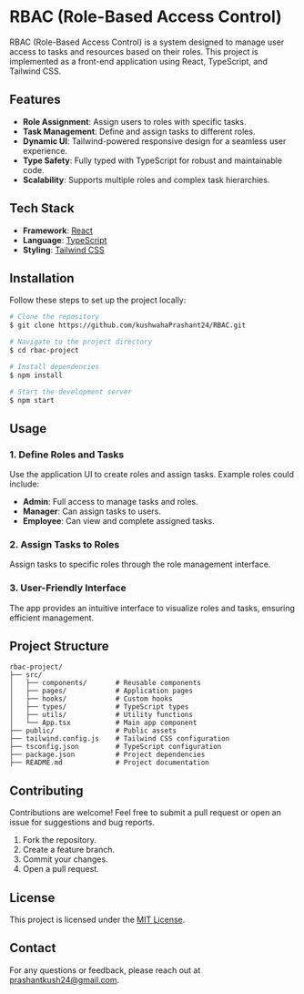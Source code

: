 # RBAC (Role-Based Access Control)

RBAC (Role-Based Access Control) is a system designed to manage user access to tasks and resources based on their roles. This project is implemented as a front-end application using React, TypeScript, and Tailwind CSS.

## Features

- **Role Assignment**: Assign users to roles with specific tasks.
- **Task Management**: Define and assign tasks to different roles.
- **Dynamic UI**: Tailwind-powered responsive design for a seamless user experience.
- **Type Safety**: Fully typed with TypeScript for robust and maintainable code.
- **Scalability**: Supports multiple roles and complex task hierarchies.

## Tech Stack

- **Framework**: [React](https://reactjs.org/)
- **Language**: [TypeScript](https://www.typescriptlang.org/)
- **Styling**: [Tailwind CSS](https://tailwindcss.com/)

## Installation

Follow these steps to set up the project locally:

```bash
# Clone the repository
$ git clone https://github.com/kushwahaPrashant24/RBAC.git

# Navigate to the project directory
$ cd rbac-project

# Install dependencies
$ npm install

# Start the development server
$ npm start
```

## Usage

### 1. Define Roles and Tasks
Use the application UI to create roles and assign tasks. Example roles could include:
- **Admin**: Full access to manage tasks and roles.
- **Manager**: Can assign tasks to users.
- **Employee**: Can view and complete assigned tasks.

### 2. Assign Tasks to Roles
Assign tasks to specific roles through the role management interface.

### 3. User-Friendly Interface
The app provides an intuitive interface to visualize roles and tasks, ensuring efficient management.

## Project Structure

```plaintext
rbac-project/
├── src/
│   ├── components/       # Reusable components
│   ├── pages/            # Application pages
│   ├── hooks/            # Custom hooks
│   ├── types/            # TypeScript types
│   ├── utils/            # Utility functions
│   └── App.tsx           # Main app component
├── public/               # Public assets
├── tailwind.config.js    # Tailwind CSS configuration
├── tsconfig.json         # TypeScript configuration
├── package.json          # Project dependencies
├── README.md             # Project documentation
```

## Contributing

Contributions are welcome! Feel free to submit a pull request or open an issue for suggestions and bug reports.

1. Fork the repository.
2. Create a feature branch.
3. Commit your changes.
4. Open a pull request.

## License

This project is licensed under the [MIT License](LICENSE).

## Contact

For any questions or feedback, please reach out at prashantkush24@gmail.com.
